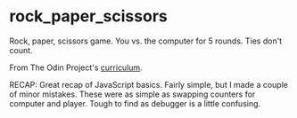 # rock_paper_scissors

Rock, paper, scissors game. You vs. the computer for 5 rounds. Ties don't count.

From The Odin Project's [curriculum](https://www.theodinproject.com/courses/web-development-101/lessons/rock-paper-scissors).

RECAP: Great recap of JavaScript basics. Fairly simple, but I made a couple of minor mistakes. These were as simple as swapping counters for computer and player. Tough to find as debugger is a little confusing.